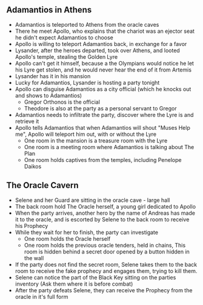 ## Adamantios in Athens
- Adamantios is teleported to Athens from the oracle caves
- There he meet Apollo, who explains that the chariot was an ejector seat he didn't expect Adamantios to choose
- Apollo is willing to teleport Adamantios back, in exchange for a favor
- Lysander, after the heroes departed, took over Athens, and looted Apollo's temple, stealing the Golden Lyre
- Apollo can't get it himself, because a the Olympians would notice he let his Lyre get stolen, and he would never hear the end of it from Artemis
- Lysander has it in his mansion
- Lucky for Adamantios, Lysander is hosting a party tonight
- Apollo can disguise Adamantios as a city official (which he knocks out and shows to Adamantios)
	- Gregor Orthonos is the official
	- Theodore is also at the party as a personal servant to Gregor
- Adamantios needs to infiltrate the party, discover where the Lyre is and retrieve it
- Apollo tells Adamantios that when Adamantios will shout "Muses Help me", Apollo will teleport him out, with or without the Lyre
	- One room in the mansion is a treasure room with the Lyre
	- One room is a meeting room where Adamantios is talking about The Plan
	- One room holds captives from the temples, including Penelope Daikos

## The Oracle Cavern
- Selene and her Guard are sitting in the oracle cave - large hall
- The back room hold The Oracle herself, a young girl dedicated to Apollo
- When the party arrives, another hero by the name of Andreas has made it to the oracle, and is escorted by Selene to the back room to receive his Prophecy
- While they wait for her to finish, the party can investigate 
	- One room holds the Oracle herself
	- One room holds the previous oracle tenders, held in chains,
	  This room is hidden behind a secret door opened by a button hidden in the wall
- If the party does not find the secret room, Selene takes them to the back room to receive the fake prophecy and engages them, trying to kill them.
- Selene can notice the part of the Black Key sitting on the parties inventory (Ask them where it is before combat)
- After the party defeats Selene, they can receive the Prophecy from the oracle in it's full form